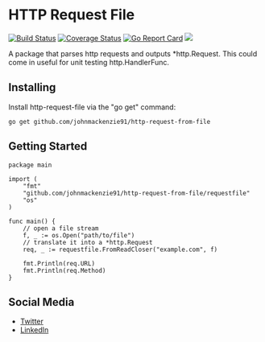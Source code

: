 # HTTP Request File

[![Build Status](https://travis-ci.org/johnmackenzie91/http-request-from-file.svg?branch=master)](https://travis-ci.org/johnmackenzie91/http-request-from-file)
[![Coverage Status](https://coveralls.io/repos/github/johnmackenzie91/http-request-from-file/badge.svg?branch=master)](https://coveralls.io/github/johnmackenzie91/http-request-from-file?branch=master)
[![Go Report Card](https://goreportcard.com/badge/github.com/johnmackenzie91/http-request-from-file)](https://goreportcard.com/report/github.com/johnmackenzie91/http-request-from-file)
[![](https://godoc.org/github.com/johnmackenzie91/http-request-from-file/paginator?status.svg)](https://godoc.org/github.com/johnmackenzie91/http-request-from-file/paginator)

A package that parses http requests and outputs *http.Request.
This could come in useful for unit testing http.HandlerFunc.

## Installing

Install http-request-file via the "go get" command:

```cgo
go get github.com/johnmackenzie91/http-request-from-file
```

## Getting Started

```cgo
package main

import (
	"fmt"
	"github.com/johnmackenzie91/http-request-from-file/requestfile"
	"os"
)

func main() {
	// open a file stream
	f, _ := os.Open("path/to/file")
	// translate it into a *http.Request
	req, _ := requestfile.FromReadCloser("example.com", f)

	fmt.Println(req.URL)
	fmt.Println(req.Method)
}
```

## Social Media

* [Twitter](https://twitter.com/JohnnMackk)
* [LinkedIn](https://www.linkedin.com/in/john-mackenzie-web-developer/)